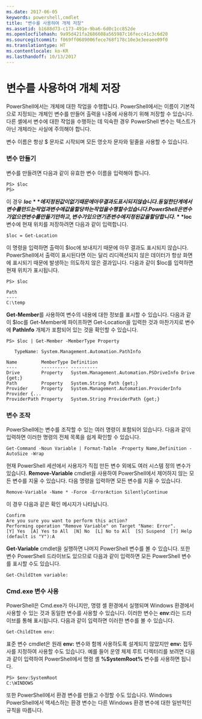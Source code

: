 ```yaml
---
ms.date: 2017-06-05
keywords: powershell,cmdlet
title: "변수를 사용하여 개체 저장"
ms.assetid: b1688d73-c173-491e-9ba6-6d0c1cc852de
ms.openlocfilehash: 9a95d421fa2686608a565987c16fecc41c3c6d20
ms.sourcegitcommit: f069ff0689006fece768f178c10e3e3eeaee09f0
ms.translationtype: HT
ms.contentlocale: ko-KR
ms.lasthandoff: 10/13/2017
---
```

# <a name="using-variables-to-store-objects"></a>변수를 사용하여 개체 저장
PowerShell에서는 개체에 대한 작업을 수행합니다. PowerShell에서는 이름이 기본적으로 지정되는 개체인 변수를 만들어 출력을 나중에 사용하기 위해 저장할 수 있습니다. 다른 셸에서 변수에 대한 작업을 수행하는 데 익숙한 경우 PowerShell 변수는 텍스트가 아닌 개체라는 사실에 주의해야 합니다.

변수 이름은 항상 $ 문자로 시작되며 모든 영숫자 문자와 밑줄을 사용할 수 있습니다.

### <a name="creating-a-variable"></a>변수 만들기
변수를 만들려면 다음과 같이 유효한 변수 이름을 입력해야 합니다.

```
PS> $loc
PS>
```

이 경우 **$loc**에 지정된 값이 없기 때문에 아무 결과도 표시되지 않습니다. 동일한 단계에서 변수를 만드는 작업과 변수에 값을 할당하는 작업을 수행할 수 있습니다. PowerShell은 변수가 없으면 변수를 만들기만 하고, 변수가 있으면 기존 변수에 지정된 값을 할당합니다. **$loc** 변수에 현재 위치를 저장하려면 다음과 같이 입력합니다.

```
$loc = Get-Location
```

이 명령을 입력하면 출력이 $loc에 보내지기 때문에 아무 결과도 표시되지 않습니다. PowerShell에서 출력이 표시된다면 이는 달리 리디렉션되지 않은 데이터가 항상 화면에 표시되기 때문에 발생하는 의도하지 않은 결과입니다. 다음과 같이 $loc를 입력하면 현재 위치가 표시됩니다.

```
PS> $loc

Path
----
C:\temp
```

**Get-Member**를 사용하여 변수의 내용에 대한 정보를 표시할 수 있습니다. 다음과 같이 $loc를 Get-Member에 파이프하면 Get-Location을 입력한 것과 마찬가지로 변수에 **PathInfo** 개체가 포함되어 있는 것을 확인할 수 있습니다.

```
PS> $loc | Get-Member -MemberType Property

   TypeName: System.Management.Automation.PathInfo

Name         MemberType Definition
----         ---------- ----------
Drive        Property   System.Management.Automation.PSDriveInfo Drive {get;}
Path         Property   System.String Path {get;}
Provider     Property   System.Management.Automation.ProviderInfo Provider {...
ProviderPath Property   System.String ProviderPath {get;}
```

### <a name="manipulating-variables"></a>변수 조작
PowerShell에는 변수를 조작할 수 있는 여러 명령이 포함되어 있습니다. 다음과 같이 입력하면 이러한 명령의 전체 목록을 쉽게 확인할 수 있습니다.

```
Get-Command -Noun Variable | Format-Table -Property Name,Definition -AutoSize -Wrap
```

현재 PowerShell 세션에서 사용자가 직접 만든 변수 외에도 여러 시스템 정의 변수가 있습니다. **Remove-Variable** cmdlet을 사용하여 PowerShell에서 제어하지 않는 모든 변수를 지울 수 있습니다. 다음 명령을 입력하면 모든 변수를 지울 수 있습니다.

```
Remove-Variable -Name * -Force -ErrorAction SilentlyContinue
```

이 경우 다음과 같은 확인 메시지가 나타납니다.

```
Confirm
Are you sure you want to perform this action?
Performing operation "Remove Variable" on Target "Name: Error".
[Y] Yes  [A] Yes to All  [N] No  [L] No to All  [S] Suspend  [?] Help
(default is "Y"):A
```

**Get-Variable** cmdlet을 실행하면 나머지 PowerShell 변수를 볼 수 있습니다. 또한 변수 PowerShell 드라이브도 있으므로 다음과 같이 입력하면 모든 PowerShell 변수를 표시할 수도 있습니다.

```
Get-ChildItem variable:
```

### <a name="using-cmdexe-variables"></a>Cmd.exe 변수 사용
PowerShell은 Cmd.exe가 아니지만, 명령 셸 환경에서 실행되며 Windows 환경에서 사용할 수 있는 것과 동일한 변수를 사용할 수 있습니다. 이러한 변수는 **env**:라는 드라이브를 통해 표시됩니다. 다음과 같이 입력하면 이러한 변수를 볼 수 있습니다.

```
Get-ChildItem env:
```

표준 변수 cmdlet은 원래 **env:** 변수와 함께 사용하도록 설계되지 않았지만 **env:** 접두사를 지정하여 사용할 수도 있습니다. 예를 들어 운영 체제 루트 디렉터리를 보려면 다음과 같이 입력하여 PowerShell에서 명령 셸 **%SystemRoot%** 변수를 사용하면 됩니다.

```
PS> $env:SystemRoot
C:\WINDOWS
```

또한 PowerShell에서 환경 변수를 만들고 수정할 수도 있습니다. Windows PowerShell에서 액세스하는 환경 변수는 다른 Windows 환경 변수에 대한 일반적인 규칙을 따릅니다.

